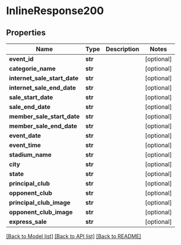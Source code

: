 # InlineResponse200

## Properties
Name | Type | Description | Notes
------------ | ------------- | ------------- | -------------
**event_id** | **str** |  | [optional] 
**categorie_name** | **str** |  | [optional] 
**internet_sale_start_date** | **str** |  | [optional] 
**internet_sale_end_date** | **str** |  | [optional] 
**sale_start_date** | **str** |  | [optional] 
**sale_end_date** | **str** |  | [optional] 
**member_sale_start_date** | **str** |  | [optional] 
**member_sale_end_date** | **str** |  | [optional] 
**event_date** | **str** |  | [optional] 
**event_time** | **str** |  | [optional] 
**stadium_name** | **str** |  | [optional] 
**city** | **str** |  | [optional] 
**state** | **str** |  | [optional] 
**principal_club** | **str** |  | [optional] 
**opponent_club** | **str** |  | [optional] 
**principal_club_image** | **str** |  | [optional] 
**opponent_club_image** | **str** |  | [optional] 
**express_sale** | **str** |  | [optional] 

[[Back to Model list]](../README.md#documentation-for-models) [[Back to API list]](../README.md#documentation-for-api-endpoints) [[Back to README]](../README.md)


